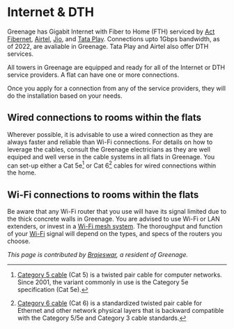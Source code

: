# Internet & DTH

Greenage has Gigabit Internet with Fiber to Home (FTH) serviced by [Act Fibernet](https://www.actcorp.in), [Airtel](https://www.airtel.in), [Jio](https://www.jio.com), and [Tata Play](https://www.tataplay.com). Connections upto 1Gbps bandwidth, as of 2022, are avaliable in Greenage. Tata Play and Airtel also offer DTH services. 

All towers in Greenage are equipped and ready for all of the Internet or DTH service providers. A flat can have one or more connections. 

Once you apply for a connection from any of the service providers, they will do the installation based on your needs. 

## Wired connections to rooms within the flats

Wherever possible, it is advisable to use a wired connection as they are always faster and reliable than Wi-Fi connections. For details on how to leverage the cables, consult the Greenage electricians as they are well equiped and well verse in the cable systems in all flats in Greenage. You can set-up either a Cat 5e[^cat5e] or Cat 6[^cat6] cables for wired connections within the home. 

## Wi-Fi connections to rooms within the flats

Be aware that any Wi-Fi router that you use will have its signal limited due to the thick concrete walls in Greenage. You are advised to use Wi-Fi or LAN extenders, or invest in a [Wi-Fi mesh system](https://medium.com/nerd-for-tech/what-is-mesh-wifi-network-7a17f10322f1). The thoroughput and function of your [Wi-Fi](https://notes.oinam.com/technology/wi-fi/) signal will depend on the types, and specs of the routers you choose.

_This page is contributed by [Brajeswar](https://brajeshwar.com), a resident of Greenage._


[^cat5e]: [Category 5 cable](https://en.wikipedia.org/wiki/Category_5_cable) (Cat 5) is a twisted pair cable for computer networks. Since 2001, the variant commonly in use is the Category 5e specification (Cat 5e).

[^cat6]: [Category 6 cable](https://en.wikipedia.org/wiki/Category_6_cable) (Cat 6) is a standardized twisted pair cable for Ethernet and other network physical layers that is backward compatible with the Category 5/5e and Category 3 cable standards.